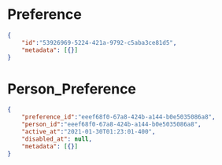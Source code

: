 # Preference

```json
{
    "id":"53926969-5224-421a-9792-c5aba3ce81d5",
    "metadata": [{}] 
}
```

# Person_Preference
```json
{
    "preference_id":"eeef68f0-67a8-424b-a144-b0e5035086a8",
    "person_id":"eeef68f0-67a8-424b-a144-b0e5035086a8",
    "active_at":"2021-01-30T01:23:01-400",
    "disabled_at": null,
    "metadata": [{}] 
}
```